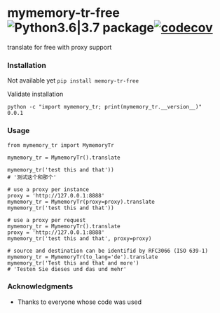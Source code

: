 # mymemory-tr-free ![Python3.6|3.7 package](https://github.com/ffreemt/mymemory-tr-free/workflows/Python3.6%7C3.7%20package/badge.svg)[![codecov](https://codecov.io/gh/ffreemt/memory-tr-free/branch/master/graph/badge.svg)](https://codecov.io/gh/ffreemt/memory-tr-free)
translate for free with proxy support

### Installation
Not available yet
```pip install memory-tr-free```

Validate installation
```
python -c "import mymemory_tr; print(mymemory_tr.__version__)"
0.0.1
```

### Usage

```
from mymemory_tr import MymemoryTr

mymemory_tr = MymemoryTr().translate

mymemory_tr('test this and that'))
# '测试这个和那个'

# use a proxy per instance
proxy = 'http://127.0.0.1:8888'
mymemory_tr = MymemoryTr(proxy=proxy).translate
mymemory_tr('test this and that'))

# use a proxy per request
mymemory_tr = MymemoryTr().translate
proxy = 'http://127.0.0.1:8888'
mymemory_tr('test this and that', proxy=proxy)

# source and destination can be identifid by RFC3066 (ISO 639-1)
mymemory_tr = MymemoryTr(to_lang='de').translate
mymemory_tr('Test this and that and more')
# 'Testen Sie dieses und das und mehr'

```

### Acknowledgments

* Thanks to everyone whose code was used
